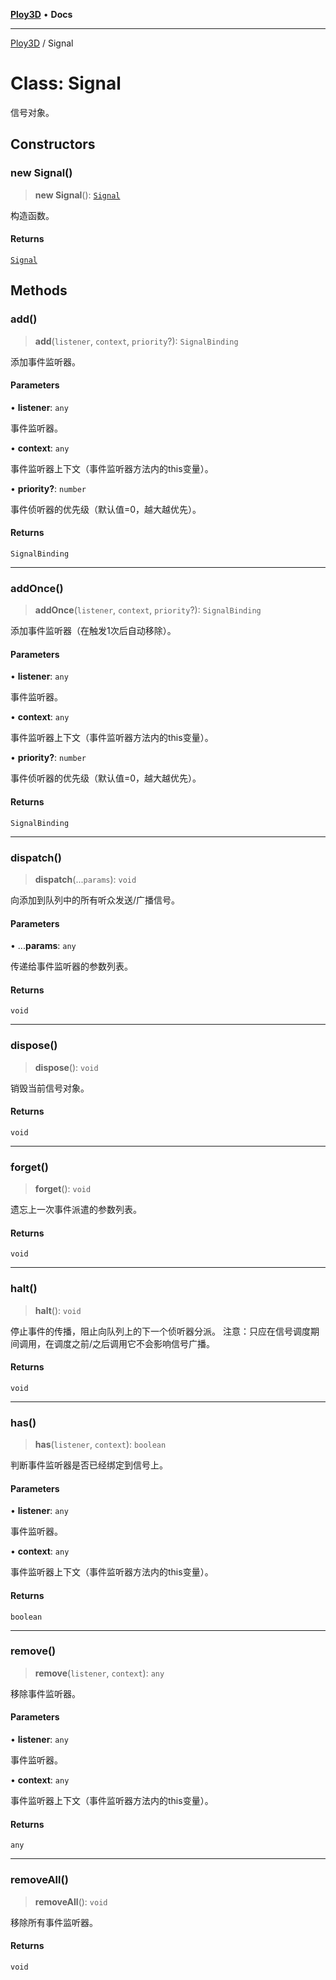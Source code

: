 [**Ploy3D**](../README.md) • **Docs**

***

[Ploy3D](../README.md) / Signal

# Class: Signal

信号对象。

## Constructors

### new Signal()

> **new Signal**(): [`Signal`](Signal.md)

构造函数。

#### Returns

[`Signal`](Signal.md)

## Methods

### add()

> **add**(`listener`, `context`, `priority`?): `SignalBinding`

添加事件监听器。

#### Parameters

• **listener**: `any`

事件监听器。

• **context**: `any`

事件监听器上下文（事件监听器方法内的this变量）。

• **priority?**: `number`

事件侦听器的优先级（默认值=0，越大越优先）。

#### Returns

`SignalBinding`

***

### addOnce()

> **addOnce**(`listener`, `context`, `priority`?): `SignalBinding`

添加事件监听器（在触发1次后自动移除）。

#### Parameters

• **listener**: `any`

事件监听器。

• **context**: `any`

事件监听器上下文（事件监听器方法内的this变量）。

• **priority?**: `number`

事件侦听器的优先级（默认值=0，越大越优先）。

#### Returns

`SignalBinding`

***

### dispatch()

> **dispatch**(...`params`): `void`

向添加到队列中的所有听众发送/广播信号。

#### Parameters

• ...**params**: `any`

传递给事件监听器的参数列表。

#### Returns

`void`

***

### dispose()

> **dispose**(): `void`

销毁当前信号对象。

#### Returns

`void`

***

### forget()

> **forget**(): `void`

遗忘上一次事件派遣的参数列表。

#### Returns

`void`

***

### halt()

> **halt**(): `void`

停止事件的传播，阻止向队列上的下一个侦听器分派。
注意：只应在信号调度期间调用，在调度之前/之后调用它不会影响信号广播。

#### Returns

`void`

***

### has()

> **has**(`listener`, `context`): `boolean`

判断事件监听器是否已经绑定到信号上。

#### Parameters

• **listener**: `any`

事件监听器。

• **context**: `any`

事件监听器上下文（事件监听器方法内的this变量）。

#### Returns

`boolean`

***

### remove()

> **remove**(`listener`, `context`): `any`

移除事件监听器。

#### Parameters

• **listener**: `any`

事件监听器。

• **context**: `any`

事件监听器上下文（事件监听器方法内的this变量）。

#### Returns

`any`

***

### removeAll()

> **removeAll**(): `void`

移除所有事件监听器。

#### Returns

`void`
